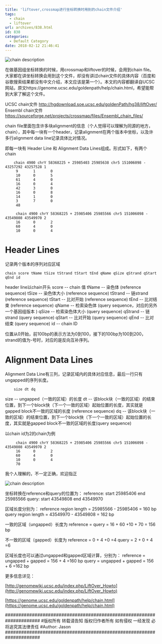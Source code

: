 ```yaml
---
title: 'liftover,crossmap进行坐标转换时用到的chain文件介绍'
tags:
  - chain
  - liftover
url: archives/838.html
id: 838
categories:
  - Default Category
date: 2018-02-12 21:46:41
---
```



![chain description](/wp/f4w/2020/2018-02-11-liftover-chain-description.png)

在做基因组坐标转换的时候，用crossmap和liftover的时候，会用到chain file。大家都在讲坐标转换会用到这个文件，却没有讲过chain文件的具体内容（百度和谷歌搜索结果都没有中文介绍，本文应该是第一个）。本文的内容都翻译自UCSC网站，原文https://genome.ucsc.edu/goldenpath/help/chain.html，希望能帮到大家了解这个文件。

UCSC chain文件 http://hgdownload.soe.ucsc.edu/goldenPath/hg38/liftOver/
Ensembl chain文件 https://sourceforge.net/projects/crossmap/files/Ensembl_chain_files/

chain file里面包含许多块alignment的信息（个人觉得可以理解为同源的地方，chain），其中每一块有一个header，记录alignment在两个版本中坐标，以及许多行alignment data line记录具体比对情况。

即每一块有 Header Line 和 Alignment Data Lines组成。形式如下，有两个chain

```
    chain 4900 chrY 58368225 + 25985403 25985638 chr5 151006098 - 43257292 43257528 1
     9       1       0
     10      0       5
     61      4       0
     16      0       4
     42      3       0
     16      0       8
     14      1       0
     3       7       0
     48

     chain 4900 chrY 58368225 + 25985406 25985566 chr5 151006098 - 43549808 43549970 2
     16      0       2
     60      4       0
     10      0       4
```



# Header Lines

记录两个版本的序列对应区域

```
chain score tName tSize tStrand tStart tEnd qName qSize qStrand qStart qEnd id
```

header line以chain开头
score -- chain 值
tName -- 染色体 (reference sequence)
tSize -- 染色体大小 (reference sequence)
tStrand -- 链strand (reference sequence)
tStart -- 比对开始 (reference sequence)
tEnd -- 比对结束 (reference sequence)
qName -- 检索染色体 (query sequence，对应的另外一个基因组版本 )
qSize -- 检索染色体大小 (query sequence)
qStrand -- 链strand (query sequence)
qStart -- 比对开始 (query sequence)
qEnd -- 比对结束 (query sequence)
id -- chain ID

位置从0开始，前100bp的表示方法为0到100，接下的100bp为100到200，strand的值为-号时，对应的是反向互补序列。

# Alignment Data Lines

Alignment Data Line有三列，记录区域内的具体对应信息，最后一行只有ungapped的序列长度。

```
    size dt dq
```

size -- ungapped（一致的区域）的长度
dt -- 该block块（一致的区域）的结束位置，到下一个block快（下一个一致的区域）起始位置的长度，其实就是gapped block不一致的区域的长度 (reference sequence)
dq -- 该block块（一致的区域）的结束位置，到下一个block快（下一个一致的区域）起始位置的长度，其实就是gapped block不一致的区域的长度(query sequence)

以chain id为2的chain为例

```
     chain 4900 chrY 58368225 + 25985406 25985566 chr5 151006098 - 43549808 43549970 2
     16      0       2
     60      4       0
     10      0       4
     70
```




我个人理解的，不一定正确，欢迎指正

![chain description](/wp/f4w/2020/2018-02-11-liftover-chain-description.png)

坐标转换在reference和query的位置为：
reference: start 25985406 end 25985566
query: start 43549808 end 43549970

区域长度分别为：
reference region length = 25985566 - 25985406 = 160 bp
query region length = 43549970 - 43549808 = 162 bp

一致的区域（ungapped）长度为
reference = query = 16 + 60 +10 + 70 = 156 bp

不一致的区域（gapped）长度为
reference = 0 + 4 +0 =4
query = 2 + 0 + 4 =6

区域长度也可以通过ungapped和gapped区域计算，分别为：
reference = ungapped + gapped = 156 + 4 =160 bp
query = ungapped + gapped = 156 + 6 =162 bp

更多信息详见：

[http://genomewiki.ucsc.edu/index.php/LiftOver_Howto](http://genomewiki.ucsc.edu/index.php/LiftOver_Howto)

[https://genome.ucsc.edu/goldenpath/help/chain.html](https://genome.ucsc.edu/goldenpath/help/chain.html)

\#####################################################################
\#版权所有 转载请告知 版权归作者所有 如有侵权 一经发现 必将追究其法律责任
\#Author: Jason
\#####################################################################